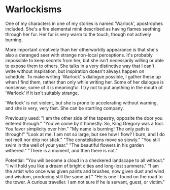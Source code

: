 # Warlockisms

One of my characters in one of my stories is named 'Warlock', apostrophes included.  She's a fire elemental mink described as having flames seething through her fur.  Her fur is very warm to the touch, though not actively burning.

More important creatively than her otherworldly appearance is that she's also a deranged seer with strange non-local perceptions.  It's probably impossible to keep secrets from her, but she isn't necessarily willing or able to expose them to others.  She talks in a very distinctive way that I can't write without inspiration, but inspiration doesn't always happen on schedule.  To make writing 'Warlock''s dialogue possible, I gather these up when I find them, rather than only while writing her.  Some of her dialogue is nonsense, some of it is meaningful.  I try not to put anything in the mouth of 'Warlock' if it isn't suitably strange.

'Warlock' is not violent, but she is prone to accelerating without warning, and she is very, very fast.  She can be startling company.

Previously used:
"I am the other side of the tapestry, opposite the door you entered through."
"You've come by it honestly. So, King Gregory was a fool. You favor simplicity over him."
"My name is burning! The only path is through!"
"Look at me.  I am not so large, but see how I flow? I burn, and I do not melt nor drip nor stick."
"The constellations move so slowly."
"You still swim in the well of your year."
"The beautiful flowers in his garden withered."
"There is a moment, and then there is not."

Potential:
"You will become a cloud in a checkered landscape to all without."
"I will hold you like a dream of bright cities and long-lost summers."
"I am the artist who once was given paints and brushes, now given dust and wind and wisdom, producing still the same art."
"He is one I found on the road to the tower. A curious traveller. I am not sure if he is servant, guest, or victim."